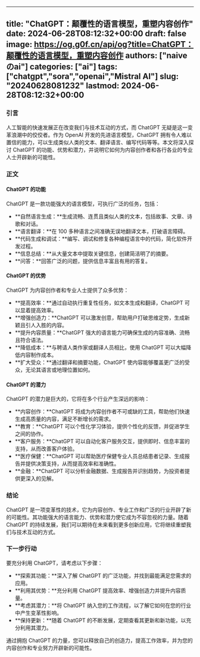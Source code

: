 
---
title: "ChatGPT：颠覆性的语言模型，重塑内容创作"
date: 2024-06-28T08:12:32+00:00
draft: false
image: https://og.g0f.cn/api/og?title=ChatGPT：颠覆性的语言模型，重塑内容创作
authors: ["naiveのai"]
categories: ["ai"]
tags: ["chatgpt","sora","openai","Mistral AI"]
slug: "20240628081232"
lastmod: 2024-06-28T08:12:32+00:00
---
### 引言

人工智能的快速发展正在改变我们与技术互动的方式，而 ChatGPT 无疑是这一变革浪潮中的佼佼者。作为 OpenAI 开发的先进语言模型，ChatGPT 拥有令人难以置信的能力，可以生成类似人类的文本、翻译语言、编写代码等等。本文将深入探讨 ChatGPT 的功能、优势和潜力，并说明它如何为内容创作者和各行各业的专业人士开辟新的可能性。

### 正文

#### ChatGPT 的功能

ChatGPT 是一款功能强大的语言模型，可执行广泛的任务，包括：

* **自然语言生成：**生成流畅、连贯且类似人类的文本，包括故事、文章、诗歌和对话。
* **语言翻译：**在 100 多种语言之间准确无误地翻译文本，打破语言障碍。
* **代码生成和调试：**编写、调试和修复各种编程语言中的代码，简化软件开发过程。
* **信息总结：**从大量文本中提取关键信息，创建简洁明了的摘要。
* **问答：**回答广泛的问题，提供信息丰富且有用的答复。

#### ChatGPT 的优势

ChatGPT 为内容创作者和专业人士提供了众多优势：

* **提高效率：**通过自动执行重复性任务，如文本生成和翻译，ChatGPT 可以显着提高效率。
* **增强创造力：**ChatGPT 可以激发创意，帮助用户打破思维定势，生成新颖且引人入胜的内容。
* **提升内容质量：**ChatGPT 强大的语言能力可确保生成的内容准确、流畅且符合语法。
* **降低成本：**与聘请人类作家或翻译人员相比，使用 ChatGPT 可以大幅降低内容制作成本。
* **扩大受众：**通过翻译和摘要功能，ChatGPT 使内容能够覆盖更广泛的受众，无论其语言或地理位置如何。

#### ChatGPT 的潜力

ChatGPT 的潜力是巨大的，它将在多个行业产生深远的影响：

* **内容创作：**ChatGPT 将成为内容创作者不可或缺的工具，帮助他们快速生成高质量的内容，满足不断增长的需求。
* **教育：**ChatGPT 可以个性化学习体验，提供个性化的反馈，并促进学生之间的协作。
* **客户服务：**ChatGPT 可以自动化客户服务交互，提供即时、信息丰富的支持，从而改善客户体验。
* **医疗保健：**ChatGPT 可以帮助医疗保健专业人员总结患者记录、生成报告并提供决策支持，从而提高效率和准确性。
* **金融：**ChatGPT 可以分析金融数据、生成报告并识别趋势，为投资者提供更深入的见解。

### 结论

ChatGPT 是一项变革性的技术，它为内容创作、专业工作和广泛的行业开辟了新的可能性。其功能强大的语言能力、优势和潜力使它成为不容忽视的力量。随着 ChatGPT 的持续发展，我们可以期待在未来看到更多创新应用，它将继续重塑我们与技术互动的方式。

### 下一步行动

要充分利用 ChatGPT，请考虑以下步骤：

* **探索其功能：**深入了解 ChatGPT 的广泛功能，并找到最能满足您需求的应用。
* **利用其优势：**充分利用 ChatGPT 提高效率、增强创造力并提升内容质量。
* **考虑其潜力：**将 ChatGPT 纳入您的工作流程，以了解它如何在您的行业中产生变革性影响。
* **保持更新：**随着 ChatGPT 的不断发展，定期查看其更新和新功能，以充分利用其潜力。

通过拥抱 ChatGPT 的力量，您可以释放自己的创造力，提高工作效率，并为您的内容创作和专业努力开辟新的可能性。